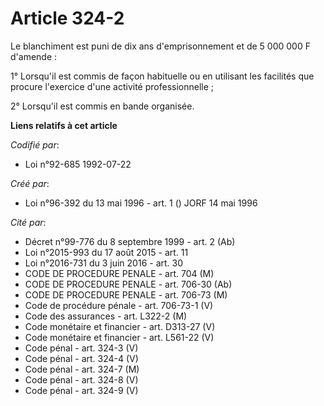 # Article 324-2

Le blanchiment est puni de dix ans d'emprisonnement et de 5 000 000 F d'amende :

1° Lorsqu'il est commis de façon habituelle ou en utilisant les facilités que procure l'exercice d'une activité
professionnelle ;

2° Lorsqu'il est commis en bande organisée.

**Liens relatifs à cet article**

_Codifié par_:

  - Loi n°92-685 1992-07-22

_Créé par_:

  - Loi n°96-392 du 13 mai 1996 - art. 1 () JORF 14 mai 1996

_Cité par_:

  - Décret n°99-776 du 8 septembre 1999 - art. 2 (Ab)
  - Loi n°2015-993 du 17 août 2015 - art. 11
  - Loi n°2016-731 du 3 juin 2016 - art. 30
  - CODE DE PROCEDURE PENALE - art. 704 (M)
  - CODE DE PROCEDURE PENALE - art. 706-30 (Ab)
  - CODE DE PROCEDURE PENALE - art. 706-73 (M)
  - Code de procédure pénale - art. 706-73-1 (V)
  - Code des assurances - art. L322-2 (M)
  - Code monétaire et financier - art. D313-27 (V)
  - Code monétaire et financier - art. L561-22 (V)
  - Code pénal - art. 324-3 (V)
  - Code pénal - art. 324-4 (V)
  - Code pénal - art. 324-7 (M)
  - Code pénal - art. 324-8 (V)
  - Code pénal - art. 324-9 (V)
